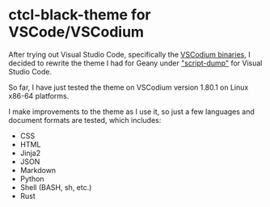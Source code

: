 # ctcl-black-theme for VSCode/VSCodium

After trying out Visual Studio Code, specifically the [VSCodium binaries](https://vscodium.com/), I decided to rewrite the theme I had for Geany under ["script-dump"](https://github.com/ctcl-bregis/script-dump/blob/main/themes/geany/black.conf) for Visual Studio Code.

So far, I have just tested the theme on VSCodium version 1.80.1 on Linux x86-64 platforms. 

I make improvements to the theme as I use it, so just a few languages and document formats are tested, which includes:

- CSS
- HTML
- Jinja2
- JSON
- Markdown
- Python
- Shell (BASH, sh, etc.)
- Rust

